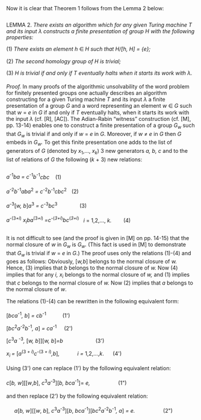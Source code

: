 <p class=MsoBodyText style='margin-bottom:20.0pt;text-justify:
inter-ideograph;line-height:12.7pt'><span class=BodyTextChar>Now it is clear
that Theorem 1 follows from the Lemma 2 below:</span></p>

<p class=MsoBodyText style='margin-bottom:0in;text-justify:
inter-ideograph;line-height:12.7pt'><span class=BodyTextChar>LEMMA 2. </span><span
class=BodyTextChar><i>There exists an algorithm which for any given Turing
machine T and its input λ</i> </span><span class=BodyTextChar><i>constructs a
finite presentation of group H with the following properties:</i></span></p>

<p class=MsoBodyText style='margin-bottom:0in;text-justify:
inter-ideograph;text-indent:0in;line-height:12.5pt'><span class=BodyTextChar>(1)
</span><span class=BodyTextChar><i>There exists an element h </i></span><span
class=BodyTextChar><span style='font-family:"Cambria Math",serif'>∈ </span></span><span
class=BodyTextChar><i>H such that H/[h, H] = {e};</i></span></p>

<p class=MsoBodyText style='margin-bottom:0in;text-justify:
inter-ideograph;text-indent:0in;line-height:12.75pt'><span class=BodyTextChar>(2)
</span><span class=BodyTextChar><i>The second homology group of H is trivial;</i></span></p>

<p class=MsoBodyText style='margin-bottom:14.0pt;text-justify:
inter-ideograph;text-indent:0in;line-height:12.75pt'><span class=BodyTextChar>(3)</span><span
class=BodyTextChar><i> H is trivial if and only if T eventually halts when it
starts its work with λ.</i></span></p>

<p class=MsoBodyText style='margin-bottom:20.0pt;text-justify:
inter-ideograph;line-height:12.75pt'><span class=BodyTextChar><i>Proof.</i> In
many proofs of the algorithmic unsolvability of the word problem for finitely
presented groups one actually describes an algorithm constructing for a given
Turing machine </span><span class=BodyTextChar><i>T</i> and its input </span><span
class=BodyTextChar><i>λ</i> a finite presentation of a group </span><span
class=BodyTextChar><i>G</i> and a word representing an element </span><span
class=BodyTextChar><i>w </i></span><span class=BodyTextChar><span
style='font-family:"Segoe UI Symbol",sans-serif'>∈ </span></span><span
class=BodyTextChar><i>G</i> such that </span><span class=BodyTextChar><i>w</i>
= </span><span class=BodyTextChar><i>e</i> in </span><span class=BodyTextChar><i>G</i>
if and only if </span><span class=BodyTextChar><i>T</i> eventually halts, when
it starts its work with the input </span><span class=BodyTextChar><i>λ</i> (cf.
[R], [AC]). The Adian-Rabin “witness” construction (cf. [M], pp. 13-14) enables
one to construct a finite presentation of a group </span><span
class=BodyTextChar><i>G<sub>w</sub></i> such that </span><span
class=BodyTextChar><i>G<sub>w</sub></i> is trivial if and only if </span><span
class=BodyTextChar><i>w</i> = </span><span class=BodyTextChar><i>e</i> in </span><span
class=BodyTextChar><i>G</i>. Moreover, if </span><span class=BodyTextChar><i>w
≠ e</i> in </span><span class=BodyTextChar><i>G</i> then </span><span
class=BodyTextChar><i>G</i> embeds in </span><span class=BodyTextChar><i>G<sub>w</sub>.</i>
To get this finite presentation one adds to the list of generators of </span><span
class=BodyTextChar><i>G</i> (denoted by </span><span class=BodyTextChar><i>x</i><sub>1</sub>,…,
</span><span class=BodyTextChar><i>x<sub>k</sub></i>) 3 new generators </span><span
class=BodyTextChar><i>a, b, c </i>and to the list of relations of </span><span
class=BodyTextChar><i>G</i> the following (</span><span class=BodyTextChar><i>k</i>
+ 3) new relations:</span></p>

<p class=MsoBodyText style='margin-bottom:14.0pt;text-justify:
inter-ideograph;line-height:normal'><span class=BodyTextChar><i>a</i><sup>-1</sup></span><span
class=BodyTextChar><i>ba = c</i><sup>-1</sup></span><span class=BodyTextChar><i>b</i><sup>-1</sup></span><span
class=BodyTextChar><i>cbc&nbsp;&nbsp;&nbsp;
</i>(1)</span></p>

<p class=MsoBodyText style='margin-bottom:14.0pt;text-justify:
inter-ideograph;line-height:normal'><span class=BodyTextChar><i>a</i><sup>-2</sup></span><span
class=BodyTextChar><i>b</i><sup>-1</sup></span><span class=BodyTextChar><i>aba</i><sup>2</sup></span><span
class=BodyTextChar><i> = c<sup>-</sup></i><sup>2</sup></span><span
class=BodyTextChar><i>b<sup>-</sup></i><sup>1</sup></span><span
class=BodyTextChar><i>cbc</i><sup>2</sup></span><span class=BodyTextChar><i><sup>&nbsp;&nbsp;&nbsp;
</sup></i>(2) </span></p>

<p class=MsoBodyText style='margin-bottom:14.0pt;text-justify:
inter-ideograph;line-height:normal'><span class=BodyTextChar><i>a<sup>-</sup></i><sup>3</sup>[</span><span
class=BodyTextChar><i>w, b</i>]</span><span class=BodyTextChar><i>a</i><sup>3</sup></span><span
class=BodyTextChar><i> = c<sup>-</sup></i><sup>3</sup></span><span
class=BodyTextChar><i>bc</i><sup>3</sup></span><span class=BodyTextChar><i><sup>&nbsp;&nbsp;&nbsp;&nbsp;&nbsp;&nbsp;&nbsp;&nbsp;&nbsp;&nbsp;&nbsp;&nbsp;&nbsp;&nbsp;&nbsp;&nbsp;&nbsp;
</sup></i>(3)</span></p>

<p class=MsoBodyText style='margin-bottom:20.0pt;text-justify:
inter-ideograph;line-height:normal'><span class=BodyTextChar><i>a<sup>-</sup></i><sup>(3</sup></span><span
class=BodyTextChar><i><sup>+i</sup></i><sup>)</sup></span><span
class=BodyTextChar><i> x<sub>i</sub>ba</i><sup>(3</sup></span><span
class=BodyTextChar><i><sup>+i</sup></i><sup>)</sup></span><span
class=BodyTextChar><i><sup> </sup>=c<sup>-</sup></i><sup>(</sup></span><span
class=BodyTextChar><i><sup>3+i</sup></i><sup>)</sup></span><span
class=BodyTextChar><i>bc</i><sup>(</sup></span><span class=BodyTextChar><i><sup>3+i</sup></i><sup>)</sup></span><span
class=BodyTextChar><i> &nbsp;&nbsp;i </i>= 1,2,…,</span><span
class=BodyTextChar><i> k.&nbsp;&nbsp;&nbsp;&nbsp;&nbsp;&nbsp;&nbsp; </i>(4)</span></p>

<p class=MsoBodyText style='margin-bottom:3.0pt;text-justify:
inter-ideograph;line-height:12.8pt'><span class=BodyTextChar>It is not
difficult to see (and the proof is given in [M] on pp. 14-15) that the normal
closure of </span><span class=BodyTextChar><i>w</i> in </span><span
class=BodyTextChar><i>G<sub>w</sub></i> is </span><span class=BodyTextChar><i>G<sub>w</sub>.</i>
(This fact is used in [M] to demonstrate that </span><span class=BodyTextChar><i>G<sub>w
</sub></i>is trivial if </span><span class=BodyTextChar><i>w</i> = </span><span
class=BodyTextChar><i>e</i> in </span><span class=BodyTextChar><i>G</i>.) The
proof uses only the relations (1)-(4) and goes as follows: Obviously, [</span><span
class=BodyTextChar><i>w,b</i>] belongs to the normal closure of </span><span
class=BodyTextChar><i>w.</i> Hence, (3) implies that </span><span
class=BodyTextChar><i>b</i> belongs to the normal closure of </span><span
class=BodyTextChar><i>w.</i> Now (4) implies that for any </span><span
class=BodyTextChar><i>i, x<sub>i</sub></i> belongs to the normal closure of </span><span
class=BodyTextChar><i>w,</i> and (1) implies that </span><span
class=BodyTextChar><i>c</i> belongs to the normal closure of </span><span
class=BodyTextChar><i>w.</i> Now (2) implies that </span><span
class=BodyTextChar><i>a</i> belongs to the normal closure of </span><span
class=BodyTextChar><i>w</i>.</span></p>

<p class=MsoBodyText style='margin-bottom:14.0pt;text-justify:
inter-ideograph;line-height:12.8pt'><span class=BodyTextChar>The relations
(1)-(4) can be rewritten in the following equivalent form:</span></p>

<p class=Tableofcontents0 style='margin-bottom:8.0pt;
text-justify:inter-ideograph'><span class=Tableofcontents>[<i>bca</i><sup>-1</sup><i>,
b</i>]<i> = cb</i><sup>-1</sup>&nbsp;&nbsp;&nbsp;&nbsp;&nbsp;&nbsp;&nbsp;&nbsp;&nbsp;&nbsp; (1')</span></p>

<p class=Tableofcontents0 style='margin-bottom:8.0pt;
text-justify:inter-ideograph'><span class=Tableofcontents>[<i>bc</i><sup>2</sup><i>a</i><sup>-2</sup><i>b</i><sup>-1</sup><i>,
a</i>]<i> = ca</i><sup>-1</sup>&nbsp;&nbsp;&nbsp;&nbsp; (2')</span></p>

<p class=Tableofcontents0 style='margin-bottom:8.0pt;
text-justify:inter-ideograph'><span class=Tableofcontents>[<i>c</i><sup>3</sup><i>a</i>
<sup>-3</sup><i>, </i>[<i>w, b</i>]][<i>w, b</i>]<i>=b</i>&nbsp;&nbsp;&nbsp;&nbsp;&nbsp;&nbsp;&nbsp;&nbsp;&nbsp;&nbsp;&nbsp;&nbsp;&nbsp;&nbsp;&nbsp;&nbsp;&nbsp;&nbsp;&nbsp;&nbsp;&nbsp; (3')</span></p>

<p class=Tableofcontents0 style='margin-bottom:14.0pt;
text-justify:inter-ideograph'><span class=Tableofcontents><i>x<sub>i </sub>= </i>[<i>a</i><sup>(3<i>
+ i</i>)</sup><i>c<sup>-</sup></i><sup>(3<i> + i</i>)</sup><i>,b</i>]<i>,&nbsp;&nbsp;&nbsp;&nbsp;&nbsp;&nbsp;&nbsp;&nbsp;&nbsp;&nbsp;&nbsp; i
= </i>1,2,…,<i>k</i>.&nbsp;&nbsp;&nbsp;&nbsp;&nbsp; (4')</span></p>

<p class=Tableofcontents0 style='margin-bottom:14.0pt;
text-justify:inter-ideograph'><span class=Tableofcontents>Using (3') one can
replace (1') by the following equivalent relation:</span></p>

<p class=Tableofcontents0 style='margin-bottom:14.0pt;
text-justify:inter-ideograph'><span class=Tableofcontents><i>c</i>[<i>b,</i> <i>w</i>][[<i>w</i>,<i>b</i>],
<i>c</i><sup>3</sup><i>a<sup>-</sup></i><sup>3</sup>][<i>b, bca</i><sup>-1</sup>]=<i>
e,</i>&nbsp;&nbsp;&nbsp;&nbsp;&nbsp;&nbsp;&nbsp;&nbsp;&nbsp;&nbsp;&nbsp;&nbsp;&nbsp;&nbsp;&nbsp;&nbsp;&nbsp;&nbsp; (1&quot;)</span></p>

<p class=Tableofcontents0 style='margin-bottom:14.0pt;
text-justify:inter-ideograph;text-indent:0in'><span class=Tableofcontents>and
then replace (2') by the following equivalent relation:</span></p>

<p class=Tableofcontents0 style='margin-bottom:14.0pt;
text-justify:inter-ideograph;text-indent:16.0pt'><span class=Tableofcontents><i>a</i>[<i>b,</i>
<i>w</i>][[<i>w</i>, <i>b</i>], <i>c</i><sup>3</sup><i>a</i><sup>-3</sup>][<i>b</i>,<i>
bca</i><sup>-1</sup>][<i>bc</i><sup>2</sup><i>a</i><sup>-2</sup><i>b</i><sup>-1</sup><i>,
a</i>]<i> = e.</i>&nbsp;&nbsp;&nbsp;&nbsp;&nbsp;&nbsp;&nbsp;&nbsp;&nbsp;&nbsp;&nbsp;&nbsp;&nbsp;&nbsp;&nbsp;&nbsp;&nbsp;&nbsp; (2&quot;)</span></p>
